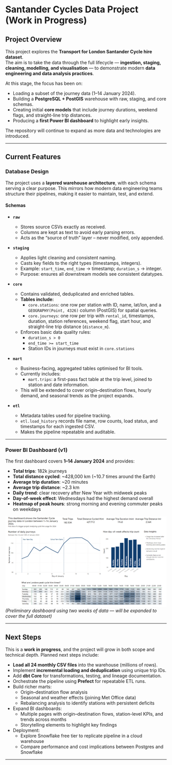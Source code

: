 # Santander Cycles Data Project (Work in Progress)

## Project Overview

This project explores the **Transport for London Santander Cycle hire dataset**.  
The aim is to take the data through the full lifecycle — **ingestion, staging, cleaning, modelling, and visualisation** — to demonstrate modern **data engineering and data analysis practices**.

At this stage, the focus has been on:

- Loading a subset of the journey data (1–14 January 2024).
- Building a **PostgreSQL + PostGIS** warehouse with raw, staging, and core schemas.
- Creating initial **core models** that include journey durations, weekend flags, and straight-line trip distances.
- Producing a **first Power BI dashboard** to highlight early insights.

The repository will continue to expand as more data and technologies are introduced.

---

## Current Features

### Database Design

The project uses a **layered warehouse architecture**, with each schema serving a clear purpose. This mirrors how modern data engineering teams structure their pipelines, making it easier to maintain, test, and extend.

#### Schemas

- **`raw`**  
  - Stores source CSVs exactly as received.  
  - Columns are kept as text to avoid early parsing errors.  
  - Acts as the “source of truth” layer – never modified, only appended.  

- **`staging`**  
  - Applies light cleaning and consistent naming.  
  - Casts key fields to the right types (timestamps, integers).  
  - Example: `start_time`, `end_time` → timestamp; `duration_s` → integer.  
  - Purpose: ensures all downstream models see consistent datatypes.  

- **`core`**  
  - Contains validated, deduplicated and enriched tables.  
  - **Tables include:**  
    - `core.stations`: one row per station with ID, name, lat/lon, and a `GEOGRAPHY(Point, 4326)` column (PostGIS) for spatial queries.  
    - `core.journeys`: one row per trip with `rental_id`, timestamps, duration, station references, weekend flag, start hour, and straight-line trip distance (`distance_m`).  
  - Enforces basic data quality rules:  
    - `duration_s > 0`  
    - `end_time >= start_time`  
    - Station IDs in journeys must exist in `core.stations`  

- **`mart`**  
  - Business-facing, aggregated tables optimised for BI tools.  
  - Currently includes:  
    - `mart.trips`: a first-pass fact table at the trip level, joined to station and date information.  
  - This will be extended to cover origin–destination flows, hourly demand, and seasonal trends as the project expands.  

- **`etl`**  
  - Metadata tables used for pipeline tracking.  
  - `etl.load_history` records file name, row counts, load status, and timestamps for each ingested CSV.  
  - Makes the pipeline repeatable and auditable.  

---

### Power BI Dashboard (v1)

The first dashboard covers **1–14 January 2024** and provides:

- **Total trips**: 182k journeys  
- **Total distance cycled**: ~428,000 km (~10.7 times around the Earth)  
- **Average trip duration**: ~20 minutes  
- **Average trip distance**: ~2.3 km  
- **Daily trend**: clear recovery after New Year with midweek peaks  
- **Day-of-week effect**: Wednesdays had the highest demand overall  
- **Heatmap of peak hours**: strong morning and evening commuter peaks on weekdays  

![Dashboard Screenshot](https://github.com/trow-land/Data-Science/blob/main/Santander%20Cycle%20Hire/dashboards/mvp_dashboard_png.png)  
*(Preliminary dashboard using two weeks of data — will be expanded to cover the full dataset)*

---

## Next Steps

This is a **work in progress**, and the project will grow in both scope and technical depth. Planned next steps include:

- **Load all 24 monthly CSV files** into the warehouse (millions of rows).  
- Implement **incremental loading and deduplication** using unique trip IDs.  
- Add **dbt Core** for transformations, testing, and lineage documentation.  
- Orchestrate the pipeline using **Prefect** for repeatable ETL runs.  
- Build richer marts:  
  - Origin–destination flow analysis  
  - Seasonal and weather effects (joining Met Office data)  
  - Rebalancing analysis to identify stations with persistent deficits  
- Expand BI dashboards:  
  - Multiple pages with origin–destination flows, station-level KPIs, and trends across months  
  - Storytelling elements to highlight key findings  
- Deployment:  
  - Explore Snowflake free tier to replicate pipeline in a cloud warehouse  
  - Compare performance and cost implications between Postgres and Snowflake  

---
